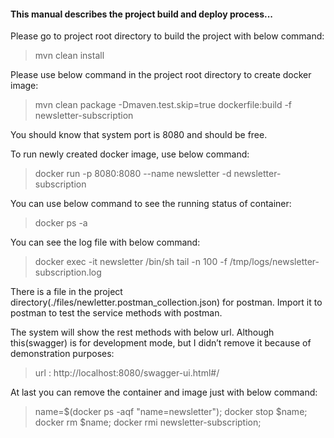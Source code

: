 #### This manual describes the project build and deploy process...

Please go to project root directory to build the project with below command:
>mvn clean install

Please use below command in the project root directory to create docker image:
>mvn clean package -Dmaven.test.skip=true dockerfile:build -f newsletter-subscription

You should know that system port is 8080 and should be free.

To run newly created docker image, use below command:
>docker run  -p 8080:8080 --name newsletter -d newsletter-subscription

You can use below command to see the running status of container:
>docker ps -a

You can see the log file with below command:
>docker exec -it newsletter  /bin/sh
>tail -n 100 -f /tmp/logs/newsletter-subscription.log


There is a file in the project directory(./files/newletter.postman_collection.json) for postman. Import it to postman to test the service methods with postman.

The system will show the rest methods with below url. Although this(swagger) is for development mode, but I didn’t remove it because of demonstration purposes:
>	url : http://localhost:8080/swagger-ui.html#/

At last you can remove the container and image just with below command:
>name=$(docker ps -aqf "name=newsletter"); docker stop $name; docker rm $name; docker rmi newsletter-subscription;
